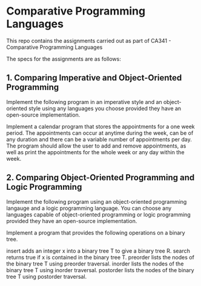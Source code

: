 # Comparative Programming Languages
This repo contains the assignments carried out as part of CA341 - Comparative Programming Languages

The specs for the assignments are as follows:

## 1. Comparing Imperative and Object-Oriented Programming

Implement the following program in an imperative style and an object-oriented style using any languages you choose provided they have an open-source implementation.

Implement a calendar program that stores the appointments for a one week period. The appointments can occur at anytime during the week, can be of any duration and there can be a variable number of appointments per day. The program should allow the user to add and remove appointments, as well as print the appointments for the whole week or any day within the week.

## 2. Comparing Object-Oriented Programming and Logic Programming

Implement the following program using an object-oriented programming langauge and a logic programming language. You can choose any languages capable of object-oriented programming or logic programming provided they have an open-source implementation.

Implement a program that provides the following operations on a binary tree.

insert adds an integer x into a binary tree T to give a binary tree R.
search returns true if x is contained in the binary tree T.
preorder lists the nodes of the binary tree T using preorder traversal.
inorder lists the nodes of the binary tree T using inorder traversal.
postorder lists the nodes of the binary tree T using postorder traversal.
